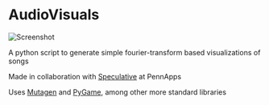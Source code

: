 AudioVisuals
============

![Screenshot](/demo.jpg)

A python script to generate simple fourier-transform based visualizations of songs

Made in collaboration with [Speculative](https://github.com/speculative) at PennApps

Uses [Mutagen](https://code.google.com/p/mutagen/) and [PyGame](https://www.pygame.org/), among other more standard libraries 
